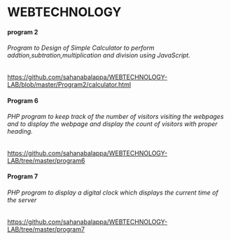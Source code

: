 # WEBTECHNOLOGY
#### program 2
###### Program to Design of Simple Calculator to perform addtion,subtration,multiplication and division using JavaScript. 
https://github.com/sahanabalappa/WEBTECHNOLOGY-LAB/blob/master/Program2/calculator.html
#### Program 6
###### PHP program to keep track of the number of visitors visiting the webpages and to display the webpage and display the count of visitors with proper heading.
https://github.com/sahanabalappa/WEBTECHNOLOGY-LAB/tree/master/program6
#### Program 7
###### PHP program to display a digital clock which displays the current time of the server
https://github.com/sahanabalappa/WEBTECHNOLOGY-LAB/tree/master/program7



